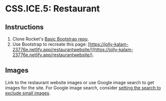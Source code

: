 # CSS.ICE.5: Restaurant

## Instructions

1. Clone Rocket's [Basic Bootstrap repo](https://github.com/rocketacademy/basic-bootstrap-bootcamp).
2. Use Bootstrap to recreate this page: [https://jolly-kalam-23776e.netlify.app/restaurantwebsite/](https://jolly-kalam-23776e.netlify.app/restaurantwebsite/).

## Images

Link to the restaurant website images or use Google image search to get images for the site. For Google image search, consider [setting the search to exclude small images](https://www.androidpolice.com/2020/04/13/get-back-exact-size-larger-than-face-photo-full-color-search-filter-google-images/).
